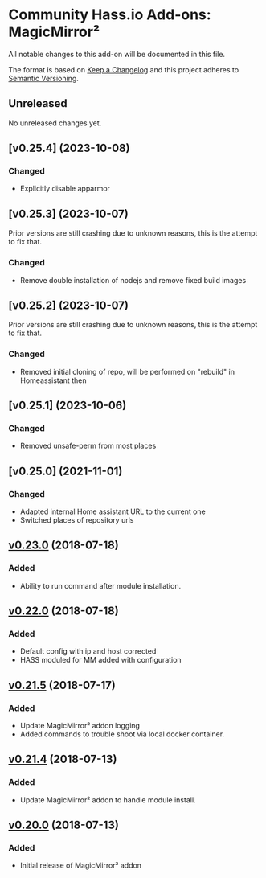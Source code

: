 # Community Hass.io Add-ons: MagicMirror²

All notable changes to this add-on will be documented in this file.

The format is based on [Keep a Changelog][keep-a-changelog]
and this project adheres to [Semantic Versioning][semantic-versioning].

## Unreleased

No unreleased changes yet.

## [v0.25.4] (2023-10-08)

### Changed
- Explicitly disable apparmor

## [v0.25.3] (2023-10-07)

Prior versions are still crashing due to unknown reasons, this is the attempt to fix that.

### Changed
- Remove double installation of nodejs and remove fixed build images


## [v0.25.2] (2023-10-07)

Prior versions are still crashing due to unknown reasons, this is the attempt to fix that.

### Changed
- Removed initial cloning of repo, will be performed on "rebuild" in Homeassistant then

## [v0.25.1] (2023-10-06)

### Changed
- Removed unsafe-perm from most places


## [v0.25.0] (2021-11-01)

### Changed
- Adapted internal Home assistant URL to the current one
- Switched places of repository urls

## [v0.23.0] (2018-07-18)

### Added
- Ability to run command after module installation.

## [v0.22.0] (2018-07-18)

### Added
- Default config with ip and host corrected
- HASS moduled for MM added with configuration

## [v0.21.5] (2018-07-17)

### Added

- Update MagicMirror² addon logging
- Added commands to trouble shoot via local docker container.

## [v0.21.4] (2018-07-13)

### Added

- Update MagicMirror² addon to handle module install.

## [v0.20.0] (2018-07-13)

### Added

- Initial release of MagicMirror² addon

[keep-a-changelog]: http://keepachangelog.com/en/1.0.0/
[semantic-versioning]: http://semver.org/spec/v2.0.0.html
[v0.20.0]: https://github.com/sytone/hassio-addons/tree/v0.20.0
[v0.21.4]: https://github.com/sytone/hassio-addons/tree/v0.21.4
[v0.21.5]: https://github.com/sytone/hassio-addons/tree/v0.21.5
[v0.22.0]: https://github.com/sytone/hassio-addons/tree/v0.22.0
[v0.23.0]: https://github.com/sytone/hassio-addons/tree/v0.23.0
